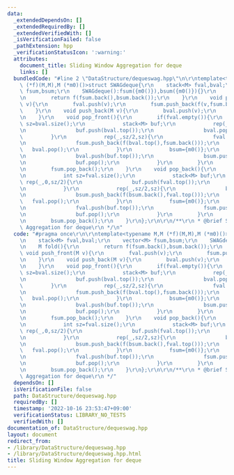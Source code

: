 ```yaml
---
data:
  _extendedDependsOn: []
  _extendedRequiredBy: []
  _extendedVerifiedWith: []
  _isVerificationFailed: false
  _pathExtension: hpp
  _verificationStatusIcon: ':warning:'
  attributes:
    document_title: Sliding Window Aggregation for deque
    links: []
  bundledCode: "#line 2 \"DataStructure/dequeswag.hpp\"\n\r\ntemplate<typename M,M\
    \ (*f)(M,M),M (*m0)()>struct SWAGdeque{\r\n    stack<M> fval,bval;\r\n    vector<M>\
    \ fsum,bsum;\r\n    SWAGdeque():fsum({m0()}),bsum({m0()}){}\r\n    M fold(){\r\
    \n        return f(fsum.back(),bsum.back());\r\n    }\r\n    void push_front(M\
    \ v){\r\n        fval.push(v);\r\n        fsum.push_back(f(v,fsum.back()));\r\n\
    \    }\r\n    void push_back(M v){\r\n        bval.push(v);\r\n        bsum.push_back(f(bsum.back(),v));\r\
    \n    }\r\n    void pop_front(){\r\n        if(fval.empty()){\r\n            int\
    \ sz=bval.size();\r\n            stack<M> buf;\r\n            rep(_,0,sz/2){\r\
    \n                buf.push(bval.top());\r\n                bval.pop();\r\n   \
    \         }\r\n            rep(_,sz/2,sz){\r\n                fval.push(bval.top());\r\
    \n                fsum.push_back(f(bval.top(),fsum.back()));\r\n             \
    \   bval.pop();\r\n            }\r\n            bsum={m0()};\r\n            while(!buf.empty()){\r\
    \n                bval.push(buf.top());\r\n                bsum.push_back(f(bsum.back(),buf.top()));\r\
    \n                buf.pop();\r\n            }\r\n        }\r\n        fval.pop();\r\
    \n        fsum.pop_back();\r\n    }\r\n    void pop_back(){\r\n        if(bval.empty()){\r\
    \n            int sz=fval.size();\r\n            stack<M> buf;\r\n           \
    \ rep(_,0,sz/2){\r\n                buf.push(fval.top());\r\n                fval.pop();\r\
    \n            }\r\n            rep(_,sz/2,sz){\r\n                bval.push(fval.top());\r\
    \n                bsum.push_back(f(bsum.back(),fval.top()));\r\n             \
    \   fval.pop();\r\n            }\r\n            fsum={m0()};\r\n            while(!buf.empty()){\r\
    \n                fval.push(buf.top());\r\n                fsum.push_back(f(buf.top(),fsum.back()));\r\
    \n                buf.pop();\r\n            }\r\n        }\r\n        bval.pop();\r\
    \n        bsum.pop_back();\r\n    }\r\n};\r\n\r\n/**\r\n * @brief Sliding Window\
    \ Aggregation for deque\r\n */\n"
  code: "#pragma once\r\n\r\ntemplate<typename M,M (*f)(M,M),M (*m0)()>struct SWAGdeque{\r\
    \n    stack<M> fval,bval;\r\n    vector<M> fsum,bsum;\r\n    SWAGdeque():fsum({m0()}),bsum({m0()}){}\r\
    \n    M fold(){\r\n        return f(fsum.back(),bsum.back());\r\n    }\r\n   \
    \ void push_front(M v){\r\n        fval.push(v);\r\n        fsum.push_back(f(v,fsum.back()));\r\
    \n    }\r\n    void push_back(M v){\r\n        bval.push(v);\r\n        bsum.push_back(f(bsum.back(),v));\r\
    \n    }\r\n    void pop_front(){\r\n        if(fval.empty()){\r\n            int\
    \ sz=bval.size();\r\n            stack<M> buf;\r\n            rep(_,0,sz/2){\r\
    \n                buf.push(bval.top());\r\n                bval.pop();\r\n   \
    \         }\r\n            rep(_,sz/2,sz){\r\n                fval.push(bval.top());\r\
    \n                fsum.push_back(f(bval.top(),fsum.back()));\r\n             \
    \   bval.pop();\r\n            }\r\n            bsum={m0()};\r\n            while(!buf.empty()){\r\
    \n                bval.push(buf.top());\r\n                bsum.push_back(f(bsum.back(),buf.top()));\r\
    \n                buf.pop();\r\n            }\r\n        }\r\n        fval.pop();\r\
    \n        fsum.pop_back();\r\n    }\r\n    void pop_back(){\r\n        if(bval.empty()){\r\
    \n            int sz=fval.size();\r\n            stack<M> buf;\r\n           \
    \ rep(_,0,sz/2){\r\n                buf.push(fval.top());\r\n                fval.pop();\r\
    \n            }\r\n            rep(_,sz/2,sz){\r\n                bval.push(fval.top());\r\
    \n                bsum.push_back(f(bsum.back(),fval.top()));\r\n             \
    \   fval.pop();\r\n            }\r\n            fsum={m0()};\r\n            while(!buf.empty()){\r\
    \n                fval.push(buf.top());\r\n                fsum.push_back(f(buf.top(),fsum.back()));\r\
    \n                buf.pop();\r\n            }\r\n        }\r\n        bval.pop();\r\
    \n        bsum.pop_back();\r\n    }\r\n};\r\n\r\n/**\r\n * @brief Sliding Window\
    \ Aggregation for deque\r\n */"
  dependsOn: []
  isVerificationFile: false
  path: DataStructure/dequeswag.hpp
  requiredBy: []
  timestamp: '2022-10-16 23:53:47+09:00'
  verificationStatus: LIBRARY_NO_TESTS
  verifiedWith: []
documentation_of: DataStructure/dequeswag.hpp
layout: document
redirect_from:
- /library/DataStructure/dequeswag.hpp
- /library/DataStructure/dequeswag.hpp.html
title: Sliding Window Aggregation for deque
---
```

